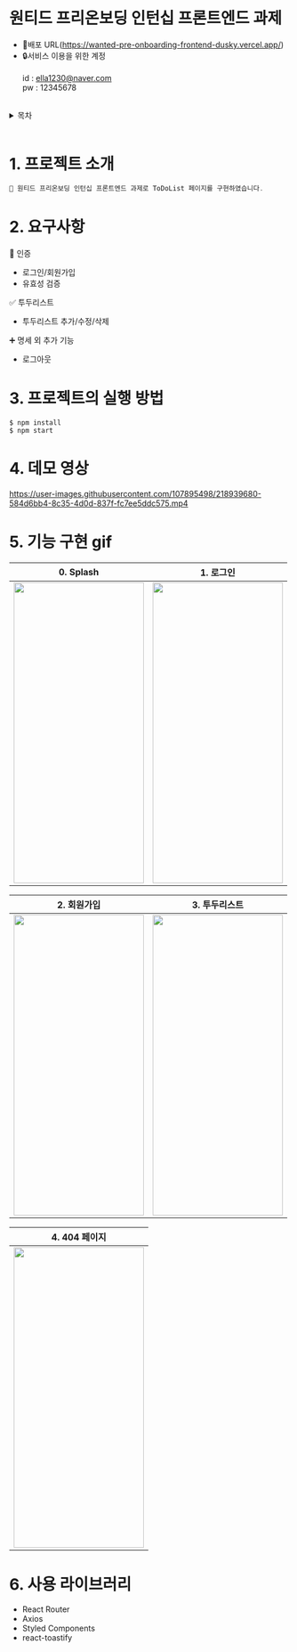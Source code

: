 # 원티드 프리온보딩 인턴십 프론트엔드 과제

* 🔗배포 URL(https://wanted-pre-onboarding-frontend-dusky.vercel.app/)
* 🔒서비스 이용을 위한 계정<br/>  
id : ella1230@naver.com  <br/>
pw : 12345678
<br/>

<details>
<summary>목차</summary>
<div markdown="1">
<br/>

1. [프로젝트 소개](#소개)
2. [요구사항](#요구사항)
3. [프로젝트의 실행 방법](#실행방법)
4. [데모 영상](#데모영상)
5. [기능 구현 gif](#gif)
6. [사용 라이브러리](#라이브러리) 

</div>
</details>
<br/>

# 1. <span id="소개"> 프로젝트 소개 </span>

```jsx
🔸 원티드 프리온보딩 인턴십 프론트엔드 과제로 ToDoList 페이지를 구현하였습니다.
```

# 2. <span id="요구사항"> 요구사항 </span>

🔐 인증
- 로그인/회원가입
- 유효성 검증

✅ 투두리스트
- 투두리스트 추가/수정/삭제

➕ 명세 외 추가 기능
- 로그아웃

# 3.<span id="실행방법"> 프로젝트의 실행 방법 </span>

```
$ npm install
$ npm start
```

# 4.<span id="데모영상"> 데모 영상 </span>
https://user-images.githubusercontent.com/107895498/218939680-584d6bb4-8c35-4d0d-837f-fc7ee5ddc575.mp4

# 5.<span id="gif"> 기능 구현 gif </span>
|                             0. Splash                              |                            1. 로그인                             |
| :---------------------------------------------------------------: | :---------------------------------------------------------------: |
| <img src="https://user-images.githubusercontent.com/107895498/218941736-869f2286-09cc-4e54-b1fd-610c6c1a4e49.gif" width="234" height="540"/> | <img src="https://user-images.githubusercontent.com/107895498/218941763-845df13e-7634-4d43-a94f-d6da6a173006.gif" width="234" height="540"/> |

|                             2. 회원가입                             |                               3. 투두리스트                                |
| :--------------------------------------------------------------: | :------------------------------------------------------------------------: |
| <img src="https://user-images.githubusercontent.com/107895498/218941776-eebdf92d-228d-41d9-a6f2-1ee178bf4444.gif" width="234" height="540"/> | <img src="https://user-images.githubusercontent.com/107895498/218941782-8b0b83da-f725-4d1d-8bfb-3a5ba04867ef.gif" width="234" height="540"/> |

|                      4.   404 페이지                        | 
| :---------------------------------------------------------------: |
| <img src="https://user-images.githubusercontent.com/107895498/218941793-86461083-5f1f-4b8c-8cc8-206fd7936c3e.gif" width="234" height="540"/> |

# 6.<span id="라이브러리"> 사용 라이브러리 </span>
- React Router
- Axios
- Styled Components
- react-toastify
